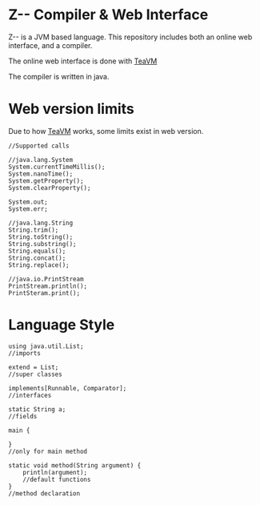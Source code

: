 # Z-- Compiler & Web Interface

Z-- is a JVM based language.
This repository includes both an online web interface, and a compiler.

The online web interface is done with [TeaVM](https://teavm.org)

The compiler is written in java.

# Web version limits
Due to how [TeaVM](https://teavm.org) works, some limits exist in web version.

```
//Supported calls

//java.lang.System
System.currentTimeMillis();
System.nanoTime();
System.getProperty();
System.clearProperty();

System.out;
System.err;

//java.lang.String
String.trim();
String.toString();
String.substring();
String.equals();
String.concat();
String.replace();

//java.io.PrintStream
PrintStream.println();
PrintSteram.print();
```

# Language Style

```
using java.util.List;
//imports

extend = List;
//super classes

implements[Runnable, Comparator];
//interfaces

static String a;
//fields

main {
    
}
//only for main method

static void method(String argument) {
    println(argument);
    //default functions
}
//method declaration
```
